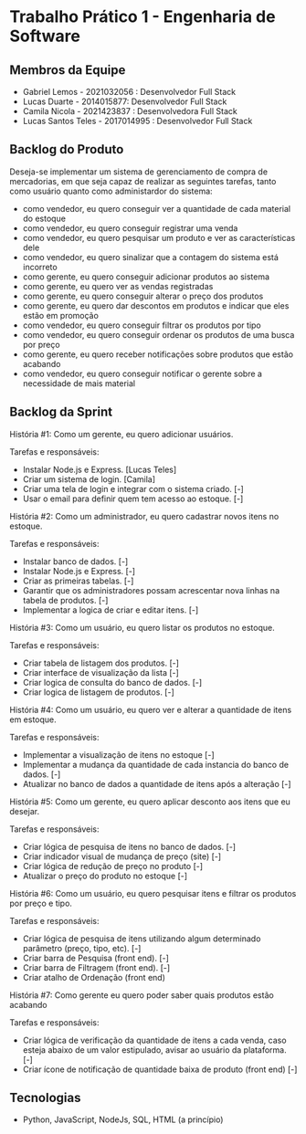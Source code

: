 # Trabalho Prático 1 - Engenharia de Software

## Membros da Equipe
- Gabriel Lemos - 2021032056 : Desenvolvedor Full Stack
- Lucas Duarte -  2014015877: Desenvolvedor Full Stack
- Camila Nicola -  2021423837 : Desenvolvedora Full Stack
- Lucas Santos Teles - 2017014995 : Desenvolvedor Full Stack
 
## Backlog do Produto
Deseja-se implementar um sistema de gerenciamento de compra de mercadorias, em que seja capaz de realizar as seguintes tarefas, tanto como usuário quanto como administardor do sistema:
- como vendedor, eu quero conseguir ver a quantidade de cada material do estoque
- como vendedor, eu quero conseguir registrar uma venda
- como vendedor, eu quero pesquisar um produto e ver as características dele 
- como vendedor, eu quero sinalizar que a contagem do sistema está incorreto
- como gerente, eu quero conseguir adicionar produtos ao sistema
- como gerente, eu quero ver as vendas registradas
- como gerente, eu quero conseguir alterar o preço dos produtos
- como gerente, eu quero dar descontos em produtos e indicar que eles estão em promoção
- como vendedor, eu quero conseguir filtrar os produtos por tipo
- como vendedor, eu quero conseguir ordenar os produtos de uma busca por preço
- como gerente, eu quero receber notificações sobre produtos que estão acabando
- como vendedor, eu quero conseguir notificar o gerente sobre a necessidade de mais material

## Backlog da Sprint
História #1: Como um gerente, eu quero adicionar usuários.

Tarefas e responsáveis:
- Instalar Node.js e Express. [Lucas Teles]
- Criar um sistema de login. [Camila]
- Criar uma tela de login e integrar com o sistema criado. [-]
- Usar o email para definir quem tem acesso ao estoque. [-]


História #2: Como um administrador, eu quero cadastrar novos itens no estoque.

Tarefas e responsáveis:
- Instalar banco de dados. [-]
- Instalar Node.js e Express. [-]
- Criar as primeiras tabelas. [-]
- Garantir que os administradores possam acrescentar nova linhas na tabela de produtos. [-]
- Implementar a logica de criar e editar itens. [-]


História #3: Como um usuário, eu quero listar os produtos no estoque.

Tarefas e responsáveis:

- Criar tabela de listagem dos produtos. [-]
- Criar interface de visualização da lista [-]
- Criar logica de consulta do banco de dados. [-]
- Criar logica de listagem de produtos. [-]


História #4: Como um usuário, eu quero ver e alterar a quantidade de itens em estoque.

Tarefas e responsáveis:

- Implementar a visualização de itens no estoque [-]
- Implementar a mudança da quantidade de cada instancia do banco de dados. [-]
- Atualizar no banco de dados a quantidade de itens após a alteração [-]


História #5: Como um gerente, eu quero aplicar desconto aos itens que eu desejar.

Tarefas e responsáveis:

- Criar lógica de pesquisa de itens no banco de dados. [-]
- Criar indicador visual de mudança de preço (site) [-]
- Criar lógica de redução de preço no produto [-]
- Atualizar o preço do produto no estoque [-]


História #6: Como um usuário, eu quero pesquisar itens e filtrar os produtos por preço e tipo.

Tarefas e responsáveis:

- Criar lógica de pesquisa de itens utilizando algum determinado parâmetro (preço, tipo, etc). [-]
- Criar barra de Pesquisa (front end). [-]
- Criar barra de Filtragem (front end). [-]
- Criar atalho de Ordenação (front end)

História #7: Como gerente eu quero poder saber quais produtos estão acabando

Tarefas e responsáveis:

- Criar lógica de verificação da quantidade de itens a cada venda, caso esteja abaixo de um valor estipulado, avisar ao usuário da plataforma. [-]
- Criar ícone de notificação de quantidade baixa de produto (front end) [-]

  
## Tecnologias
- Python, JavaScript, NodeJs, SQL, HTML (a princípio)

